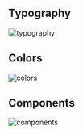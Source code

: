 


## Typography
![typography](https://github.com/dev-Raffa/design-system-ToDoList/assets/113853780/a2b2e6a3-17c2-42e1-aaac-b5c0663ccf20)

## Colors
![colors](https://github.com/dev-Raffa/design-system-ToDoList/assets/113853780/972f5045-93a0-47ae-9474-fb3334b213d2)

## Components
![components](https://github.com/dev-Raffa/design-system-ToDoList/assets/113853780/ec76e674-1372-430e-aea8-1fd1d51c8509)

